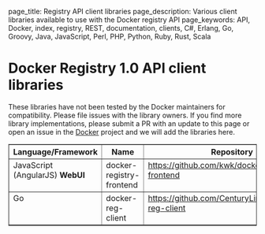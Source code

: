 page_title: Registry API client libraries
page_description: Various client libraries available to use with the Docker registry API
page_keywords: API, Docker, index, registry, REST, documentation, clients, C#, Erlang, Go, Groovy, Java, JavaScript, Perl, PHP, Python, Ruby, Rust, Scala

# Docker Registry 1.0 API client libraries

These libraries have not been tested by the Docker maintainers for
compatibility. Please file issues with the library owners. If you find
more library implementations, please submit a PR with an update to this page
or open an issue in the [Docker](https://github.com/docker/docker/issues) 
project and we will add the libraries here.


<table border="1" class="docutils">
  <colgroup>
    <col width="24%">
    <col width="17%">
    <col width="48%">
    <col width="11%">
  </colgroup>
  <thead valign="bottom">
    <tr class="row-odd"><th class="head">Language/Framework</th>
      <th class="head">Name</th>
      <th class="head">Repository</th>
      <th class="head">Status</th>
    </tr>
  </thead>
  <tbody valign = "top">
    <tr class="row-even">
      <td>JavaScript (AngularJS) <strong>WebUI</strong></td>
      <td>docker-registry-frontend</td>
      <td><a class="reference external" href="https://github.com/kwk/docker-registry-frontend">https://github.com/kwk/docker-registry-frontend</a></td>
      <td>Active</td>
    </tr>
    <tr class="row-odd">
      <td>Go</td>
      <td>docker-reg-client</td>
      <td><a class="reference external" href="https://github.com/CenturyLinkLabs/docker-reg-client">https://github.com/CenturyLinkLabs/docker-reg-client</a></td>
      <td>Active</td>
    </tr>
  </tbody>
</table>
